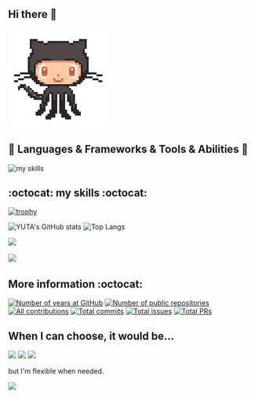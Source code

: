 ## Hi there 👋

![octcat](./images/octcat.gif)

## :penguin: Languages & Frameworks & Tools & Abilities :penguin:
<img alt="my skills" src="https://skillicons.dev/icons?i=androidstudio,nginx,ansible,aws,bash,discord,docker,kubernetes,firebase,github,githubactions,go,javascript,nextjs,nodejs,jest,linux,raspberrypi,md,python,swift,react,vim,neovim,vscode,typescript&theme=dark&perline=12"/>

## :octocat: my skills :octocat:
[![trophy](https://github-profile-trophy.vercel.app/?username=yuta3003&margin-w=5&theme=nord)](https://github.com/yuta3003/)

<div style="text-align: left;">
  <img alt="YUTA's GitHub stats" src="https://github-readme-stats.vercel.app/api?username=yuta3003&count_private=true&show_icons=true&theme=nord" height="165px">
  <img alt="Top Langs" src="https://github-readme-stats.vercel.app/api/top-langs/?username=yuta3003&layout=compact&theme=nord" height="165px">
</div>

![](http://github-profile-summary-cards.vercel.app/api/cards/profile-details?username=yuta3003&theme=nord_dark)


![](http://github-profile-summary-cards.vercel.app/api/cards/productive-time?username=yuta3003&theme=nord_dark&utcOffset=9)

## More information :octocat:

[![Number of years at GitHub](https://badges.strrl.dev/years/yuta3003)](#)
[![Number of public repositories](https://badges.strrl.dev/repos/yuta3003)](https://github.com/erikw?tab=repositories)
[![All contributions](https://badges.strrl.dev/contributions/all/yuta3003)](#)
[![Total commits](https://badges.strrl.dev/commits/all/yuta3003)](#)
[![Total issues](https://badges.strrl.dev/issues/all/yuta3003)](#)
[![Total PRs](https://badges.strrl.dev/prs/all/yuta3003)](#)




## When I can choose, it would be...

[![](https://img.shields.io/badge/OS-Linux/macOS-informational?style=flat&color=2bbc8a&logo=apple)](#)
[![](https://img.shields.io/badge/Editor-Neovim-informational?style=flat&&color=2bbc8a&logo=neovim)](#)
[![](https://img.shields.io/badge/Shell-zsh-informational?style=flat&&color=2bbc8a&logo=gnubash)](#)

but I'm flexible when needed.

![](https://komarev.com/ghpvc/?username=yuta3003&color=blue)
